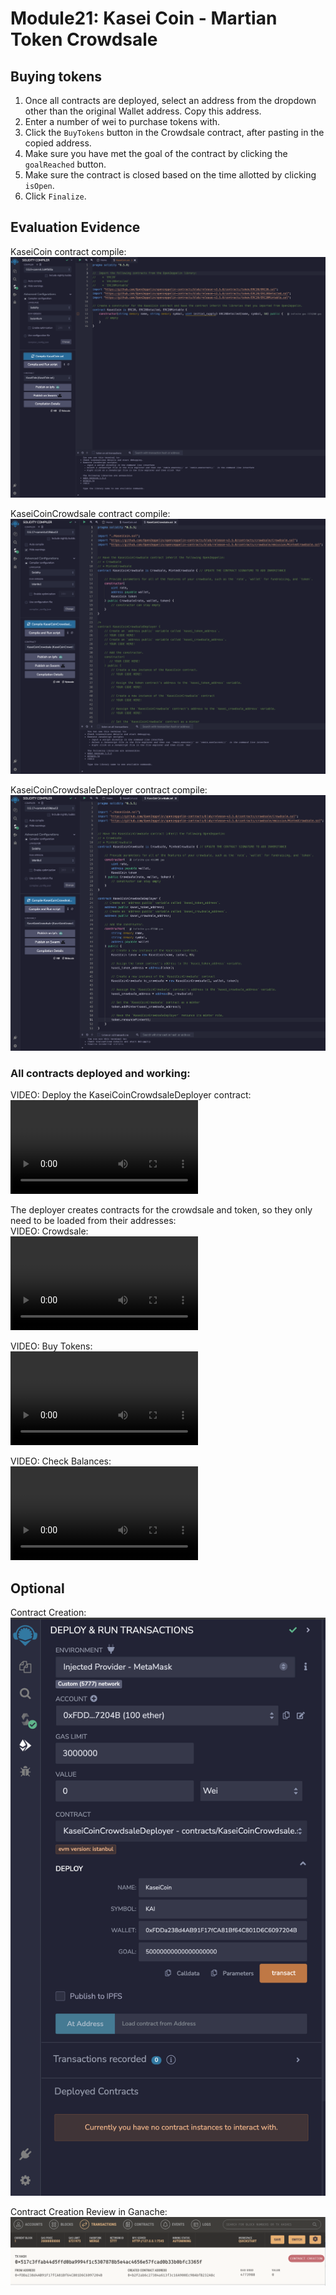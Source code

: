 # Module21: Kasei Coin - Martian Token Crowdsale

## Buying tokens

1. Once all contracts are deployed, select an address from the dropdown other than the original Wallet address. Copy this address.
2. Enter a number of wei to purchase tokens with.
3. Click the `BuyTokens` button in the Crowdsale contract, after pasting in the copied address.
4. Make sure you have met the goal of the contract by clicking the `goalReached` button.
5. Make sure the contract is closed based on the time allotted by clicking `isOpen`.
6. Click `Finalize`.

## Evaluation Evidence
KaseiCoin contract compile:    
![token_contract](Images/KaseiCoin_compile.png)

KaseiCoinCrowdsale contract compile:    
![crowdsale_contract](Images/KaseiCoinCrowdsale_compile.png)

KaseiCoinCrowdsaleDeployer contract compile:    
![deployer_contract](Images/KaseiCoinCrowdsaleDeployer_compile.png)

### All contracts deployed and working:    
VIDEO: Deploy the KaseiCoinCrowdsaleDeployer contract:    
![deploy_deployer](Images/deploy_deployer.mov)

The deployer creates contracts for the crowdsale and token, so they only need to be loaded from their addresses:    
VIDEO: Crowdsale:    
![load_crowdsale_token](Images/load_crowdsale_token.mov)

VIDEO: Buy Tokens:    
![buy_token](Images/buyTokens.mov)

VIDEO: Check Balances:    
![check_balance](Images/check_balances.mov)

## Optional
Contract Creation:
![](Images/opt_contract_creation.png)

Contract Creation Review in Ganache:
![](Images/opt_contract_creation_ganache.png)